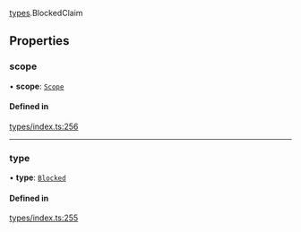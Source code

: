 [types](../../Modules/Types/Types.md).BlockedClaim

## Properties

### scope

• **scope**: [`Scope`](Scope.md)

#### Defined in

[types/index.ts:256](https://github.com/PolymeshAssociation/polymesh-sdk/blob/15be87e8/src/types/index.ts#L256)

___

### type

• **type**: [`Blocked`](../../Enums/Types/ClaimType.md#blocked)

#### Defined in

[types/index.ts:255](https://github.com/PolymeshAssociation/polymesh-sdk/blob/15be87e8/src/types/index.ts#L255)
